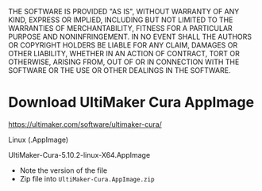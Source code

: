 THE SOFTWARE IS PROVIDED "AS IS", WITHOUT WARRANTY OF ANY KIND, EXPRESS OR IMPLIED, INCLUDING BUT NOT LIMITED TO THE WARRANTIES OF MERCHANTABILITY, FITNESS FOR A PARTICULAR PURPOSE AND NONINFRINGEMENT. IN NO EVENT SHALL THE AUTHORS OR COPYRIGHT HOLDERS BE LIABLE FOR ANY CLAIM, DAMAGES OR OTHER LIABILITY, WHETHER IN AN ACTION OF CONTRACT, TORT OR OTHERWISE, ARISING FROM, OUT OF OR IN CONNECTION WITH THE SOFTWARE OR THE USE OR OTHER DEALINGS IN THE SOFTWARE.

# Download UltiMaker Cura AppImage

https://ultimaker.com/software/ultimaker-cura/

Linux (.AppImage)
 
UltiMaker-Cura-5.10.2-linux-X64.AppImage

- Note the version of the file
- Zip file into `UltiMaker-Cura.AppImage.zip`
